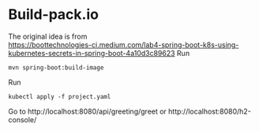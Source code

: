 # Build-pack.io

The original idea is from  
https://boottechnologies-ci.medium.com/lab4-spring-boot-k8s-using-kubernetes-secrets-in-spring-boot-4a10d3c89623
Run

```
mvn spring-boot:build-image
```

Run

```
kubectl apply -f project.yaml
```

Go to
http://localhost:8080/api/greeting/greet
or
http://localhost:8080/h2-console/
